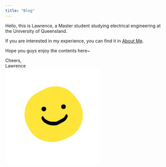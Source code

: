 ```yaml
---
title: "Blog"
---
```


Hello, this is Lawrence, a Master student studying electrical engineering at the University of Queensland. <br>

If you are interested in my experience, you can find it in [About Me].<br>

Hope you guys enjoy the contents here~<br>


Cheers,  
Lawrence  
<img src="/images/smile.jpg" width="300" />

[About Me]: https://lawrencedotliang.github.io/about/
